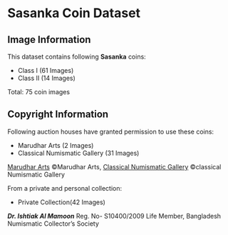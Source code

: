 <!-- @format -->

# Sasanka Coin Dataset

## Image Information

This dataset contains following **Sasanka** coins:
  - Class I (61 Images)
  - Class II (14 Images)

Total: 75 coin images

## Copyright Information
Following auction houses have granted permission to use these coins:
  - Marudhar Arts (2 Images)
  - Classical Numismatic Gallery (31 Images)

[Marudhar Arts](https://marudhararts.com/)  ©Marudhar Arts, [Classical Numismatic Gallery](https://www.classicalnumismaticgallery.com/) ©classical Numismatic Gallery
    
From a private and personal collection:
  - Private Collection(42 Images)

***Dr. Ishtiak Al Mamoon*** Reg. No- S10400/2009 Life Member, Bangladesh Numismatic Collector’s Society



